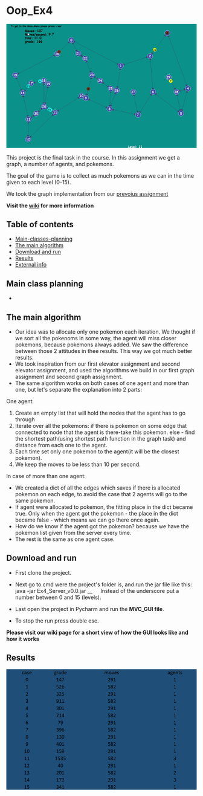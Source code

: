 # Oop_Ex4
![gif](https://github.com/roee-tal/Final-project-part-2/blob/main/gif.gif)

This project is the final task in the course. In this assignment we get a graph, a number of agents, and pokemons.

The goal of the game is to collect as much pokemons as we can in the time given to each level (0-15).

We took the graph implementation from our [prevoius assignment](https://github.com/roee-tal/EX3-OOP)



**Visit the [wiki](https://github.com/YosiElias/Ex4_OOP/wiki) for more information** 




## Table of contents
* [Main-classes-planning](#Main-classes-planning)
* [The main algorithm](#The-main-algorithm)
* [Download and run](#Download-and-run)
* [Results](#Results)
* [External info](#External-info)

## Main class planning
* 

## The main algorithm
* Our idea was to allocate only one pokemon each iteration. We thought if we sort all the pokenoms in some way, the agent will miss closer pokemons, because pokemons always added. We saw the difference between those 2 attitudes in thee results. This way we got much better results.
* We took inspiration from our first elevator assignment and second elevator assignment, and used the algorithms we build in our first graph assignment and second graph assignment.
* The same algorithm works on both cases of one agent and more than one, but let's separate the explanation into 2 parts:

One agent:
  1. Create an empty list that will hold the nodes that the agent has to go through
  2. Iterate over all the pokemons: if there is pokemon on some edge that connected to node that the agent is there-take this pokemon. else - find the shortest path(using shortest path function in the graph task) and              distance from each one to the agent.
  3. Each time set only one pokemon to the agent(it will be the closest pokemon).
  4. We keep the moves to be less than 10 per second.

In case of more than one agent:
  * We created a dict of all the edges which saves if there is allocated pokemon on each edge, to avoid the case that 2 agents will go to the same pokemon.
  * If agent were allocated to pokemon, the fitting place in the dict became true. Only when the agent got the pokemon - the place in the dict became false - which means we       can go there once again. 
  * How do we know if the agent got the pokemon? because we have the pokemon list given from the server every time.
  * The rest is the same as one agent case.


## Download and run

* First clone the project.
* Next go to cmd were the project's folder is, and run the jar file like this: java -jar Ex4_Server_v0.0.jar __
  Instead of the underscore put a number between 0 and 15 (levels).

* Last open the project in Pycharm and run the **MVC_GUI file**.
* To stop the run press double esc.

**Please visit our wiki page for a short view of how the GUI looks like and how it works**
  
  
## Results

![This is an image](https://github.com/YosiElias/Ex4_OOP/blob/master/imgs/res.png)
